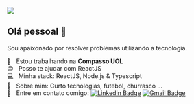 <img width="auto" src="https://github.com/tgmarinho/tgmarinho/blob/master/banner.png">

## Olá pessoal 👋
Sou apaixonado por resolver problemas utilizando a tecnologia.

 :rocket:  &nbsp; Estou trabalhando na **Compasso UOL**
 <br/> :blush: &nbsp; Posso te ajudar com ReactJS
 <br/> :computer: &nbsp; Minha stack: ReactJS, Node.js & Typescript
 <br/> 💬  &nbsp; Sobre mim: Curto tecnologias, futebol, churrasco ...
 <br/> :email: &nbsp; Entre em contato comigo: [![Linkedin Badge](https://img.shields.io/badge/-Linkedin-blue?style=flat-square&logo=Linkedin&logoColor=white&link=Linkedin)](https://www.linkedin.com/in/douglas-belarmino/) 
[![Gmail Badge](https://img.shields.io/badge/-Email-c14438?style=flat-square&logo=Gmail&logoColor=white&link=mailto:douglas.belarr@gmail.com)](mailto:douglas.belarr@gmail.com)
